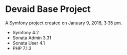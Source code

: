 Devaid Base Project
=======

A Symfony project created on January 9, 2018, 3:35 pm.

* Symfony 4.2
* Sonata Admin 3.31
* Sonata User 4.1
* PHP 7.1.3

